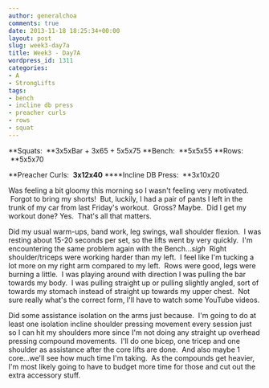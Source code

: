 ```yaml
---
author: generalchoa
comments: true
date: 2013-11-18 18:25:34+00:00
layout: post
slug: week3-day7a
title: Week3 - Day7A
wordpress_id: 1311
categories:
- A
- StrongLifts
tags:
- bench
- incline db press
- preacher curls
- rows
- squat
---
```


**Squats:  **3x5xBar + 3x65 + 5x5x75
**Bench:  **5x5x55
**Rows:  **5x5x70

**Preacher Curls:  **3x12x40**
****Incline DB Press:  **3x10x20

Was feeling a bit gloomy this morning so I wasn't feeling very motivated.  Forgot to bring my shorts!  But, luckily, I had a pair of pants I left in the trunk of my car from last Friday's workout.  Gross? Maybe.  Did I get my workout done? Yes.  That's all that matters.

Did my usual warm-ups, band work, leg swings, wall shoulder flexion.  I was resting about 15-20 seconds per set, so the lifts went by very quickly.  I'm encountering the same problem again with the Bench...*sigh*  Right shoulder/triceps were working harder than my left.  I feel like I'm tucking a lot more on my right arm compared to my left.  Rows were good, legs were burning a little.  I was playing around with direction I was pulling the bar towards my body.  I was pulling straight up or pulling slightly angled, sort of towards my stomach instead of straight up towards my upper chest.  Not sure really what's the correct form, I'll have to watch some YouTube videos.

Did some assistance isolation on the arms just because.  I'm going to do at least one isolation incline shoulder pressing movement every session just so I can hit my shoulders more since I'm not doing any straight up overhead pressing compound movements.  I'll do one bicep, one tricep and one shoulder as assistance after the core lifts are done.  And also maybe 1 core...we'll see how much time I'm taking.  As the compounds get heavier, I'm most likely going to have to budget more time for those and cut out the extra accessory stuff.
